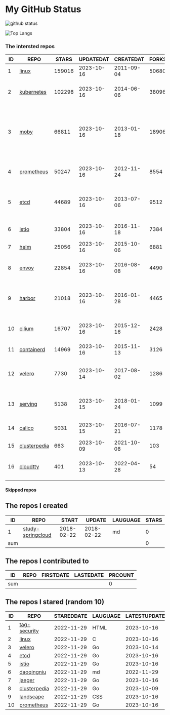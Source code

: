 # My GitHub Status

<img src="https://github-readme-stats-1.yihong0618.vercel.app/api?username=daoqingniu&show_icons=true&&&hide_title=true&count_private=true" alt="github status" />

![Top Langs](https://github-readme-stats-1.yihong0618.vercel.app/api/top-langs/?username=daoqingniu&layout=compact)

<!--START_SECTION:github_repos-->
### The intersted repos
| ID |                              REPO                               | STARS  | UPDATEDAT  | CREATEDAT  | FORKSCOUNT |                                                DESCRIPTIONS                                                |
|----|-----------------------------------------------------------------|--------|------------|------------|------------|------------------------------------------------------------------------------------------------------------|
|  1 | [linux](https://github.com/torvalds/linux)                      | 159016 | 2023-10-16 | 2011-09-04 |      50680 | Linux kernel source tree                                                                                   |
|  2 | [kubernetes](https://github.com/kubernetes/kubernetes)          | 102298 | 2023-10-16 | 2014-06-06 |      38096 | Production-Grade Container Scheduling and Management                                                       |
|  3 | [moby](https://github.com/moby/moby)                            |  66811 | 2023-10-16 | 2013-01-18 |      18906 | The Moby Project - a collaborative project for the container ecosystem to assemble container-based systems |
|  4 | [prometheus](https://github.com/prometheus/prometheus)          |  50247 | 2023-10-16 | 2012-11-24 |       8554 | The Prometheus monitoring system and time series database.                                                 |
|  5 | [etcd](https://github.com/etcd-io/etcd)                         |  44689 | 2023-10-16 | 2013-07-06 |       9512 | Distributed reliable key-value store for the most critical data of a distributed system                    |
|  6 | [istio](https://github.com/istio/istio)                         |  33804 | 2023-10-16 | 2016-11-18 |       7384 | Connect, secure, control, and observe services.                                                            |
|  7 | [helm](https://github.com/helm/helm)                            |  25056 | 2023-10-16 | 2015-10-06 |       6881 | The Kubernetes Package Manager                                                                             |
|  8 | [envoy](https://github.com/envoyproxy/envoy)                    |  22854 | 2023-10-16 | 2016-08-08 |       4490 | Cloud-native high-performance edge/middle/service proxy                                                    |
|  9 | [harbor](https://github.com/goharbor/harbor)                    |  21018 | 2023-10-16 | 2016-01-28 |       4465 | An open source trusted cloud native registry project that stores, signs, and scans content.                |
| 10 | [cilium](https://github.com/cilium/cilium)                      |  16707 | 2023-10-16 | 2015-12-16 |       2428 | eBPF-based Networking, Security, and Observability                                                         |
| 11 | [containerd](https://github.com/containerd/containerd)          |  14969 | 2023-10-16 | 2015-11-13 |       3126 | An open and reliable container runtime                                                                     |
| 12 | [velero](https://github.com/vmware-tanzu/velero)                |   7730 | 2023-10-14 | 2017-08-02 |       1286 | Backup and migrate Kubernetes applications and their persistent volumes                                    |
| 13 | [serving](https://github.com/knative/serving)                   |   5138 | 2023-10-15 | 2018-01-24 |       1099 | Kubernetes-based, scale-to-zero, request-driven compute                                                    |
| 14 | [calico](https://github.com/projectcalico/calico)               |   5031 | 2023-10-15 | 2016-07-21 |       1178 | Cloud native networking and network security                                                               |
| 15 | [clusterpedia](https://github.com/clusterpedia-io/clusterpedia) |    663 | 2023-10-09 | 2021-10-08 |        103 | The Encyclopedia of Kubernetes clusters                                                                    |
| 16 | [cloudtty](https://github.com/cloudtty/cloudtty)                |    401 | 2023-10-13 | 2022-04-28 |         54 | A Friendly Kubernetes CloudShell (Web Terminal) !                                                          |



#### Skipped repos
<!--END_SECTION:github_repos-->

<!--START_SECTION:my_github-->
## The repos I created
| ID  |                                 REPO                                 |   START    |   UPDATE   | LAUGUAGE | STARS |
|-----|----------------------------------------------------------------------|------------|------------|----------|-------|
|   1 | [study-springcloud](https://github.com/daoqingniu/study-springcloud) | 2018-02-22 | 2018-02-22 | md       |     0 |
| sum |                                                                      |            |            |          |     0 |

## The repos I contributed to
| ID  | REPO | FIRSTDATE | LASTEDATE | PRCOUNT |
|-----|------|-----------|-----------|---------|
| sum |      |           |           |       0 |

## The repos I stared (random 10)
| ID |                              REPO                               | STAREDDATE | LAUGUAGE | LATESTUPDATE |
|----|-----------------------------------------------------------------|------------|----------|--------------|
|  1 | [tag-security](https://github.com/cncf/tag-security)            | 2022-11-29 | HTML     | 2023-10-16   |
|  2 | [linux](https://github.com/torvalds/linux)                      | 2022-11-29 | C        | 2023-10-16   |
|  3 | [velero](https://github.com/vmware-tanzu/velero)                | 2022-11-29 | Go       | 2023-10-14   |
|  4 | [etcd](https://github.com/etcd-io/etcd)                         | 2022-11-29 | Go       | 2023-10-16   |
|  5 | [istio](https://github.com/istio/istio)                         | 2022-11-29 | Go       | 2023-10-16   |
|  6 | [daoqingniu](https://github.com/daoqingniu/daoqingniu)          | 2022-11-29 | md       | 2022-11-29   |
|  7 | [jaeger](https://github.com/jaegertracing/jaeger)               | 2022-11-29 | Go       | 2023-10-16   |
|  8 | [clusterpedia](https://github.com/clusterpedia-io/clusterpedia) | 2022-11-29 | Go       | 2023-10-09   |
|  9 | [landscape](https://github.com/cncf/landscape)                  | 2022-11-29 | CSS      | 2023-10-16   |
| 10 | [prometheus](https://github.com/prometheus/prometheus)          | 2022-11-29 | Go       | 2023-10-16   |

<!--END_SECTION:my_github-->
